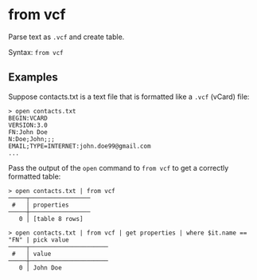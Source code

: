# from vcf

Parse text as `.vcf` and create table.

Syntax: `from vcf`

## Examples

Suppose contacts.txt is a text file that is formatted like a `.vcf` (vCard) file:

```shell
> open contacts.txt
BEGIN:VCARD
VERSION:3.0
FN:John Doe
N:Doe;John;;;
EMAIL;TYPE=INTERNET:john.doe99@gmail.com
...
```

Pass the output of the `open` command to `from vcf` to get a correctly formatted table:

```shell
> open contacts.txt | from vcf
─────┬─────────────────
 #   │ properties
─────┼─────────────────
   0 │ [table 8 rows]
```

```shell
> open contacts.txt | from vcf | get properties | where $it.name == "FN" | pick value
─────┬──────────────────────
 #   │ value
─────┼──────────────────────
   0 │ John Doe
```
